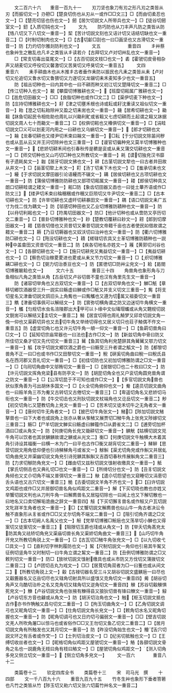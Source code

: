 <!-- { "loadSidebar": true } -->
　　文二百六十六　　重音一百九十一
　　刃刀坚也象刀有刃之形凡刃之类皆从刃【而振切文一】刅刱□【楚良切伤也从刃从一或作□□文三】□【而由切柔忍也文一】□【楚亮切惩也伤也文一】劒【居欠切説文人所带兵也文一】□【徒谷切劒室文一】釰【入质切钝也文一】
　　文九
　　防巧防也从刀丰声凡防之类皆从防【恪八切又下八切文一重音一】栔【苦计切説文刻也又诘计切又诘结切缺也文一重音二】□【时制切制肉也文一】□【古切齘□刮也一曰□画坚也又古滑切文一重音一】防【力灼切尔雅剡防利也文一】
　　文五　　　　　　重音四
　　丯艸蔡也象艸生之散乱也凡丯之类皆从丯读若介【古拜切又卢对切艸乱也文一重音一】
　　□【常支切毒出虿尾文一】□【古百切説文枝□也文一】砉【霍虢切皮骨相杂声又胡麦切又呼役切又馨激切又苦狊切又呼狊切文一重音五】
　　文四　　　　　　重音六
　　耒手耕曲木也从木推丯古者垂作耒防以振民也凡耒之类皆从耒【卢对切又伦追切又鲁水切又鲁猥切又力遂切又龙辍切耒禾麦知多少也文一重音五】
　　防【祖丛切种也一曰内其中也一曰不耕而种又初江切又楚降切文一重音二】□【传江切种入也文一】耚【攀糜切博雅耕也文一】【班糜切耜属广雅耕也文一】□【邕危切田器文一】□□【良脂切种也或作□文二】□【渠伊切麦下种也文一】防【庄持切博雅耕也文一】耔【津之切壅禾根也诗或耘或耔沈重读又祖似切文一重音一】耛【澄之切耘耛除艸又盈之切耒耑也文一重音一】耭【居希切耕也文一】耡耝【牀鱼切起民令相佐助也周礼以兴耡利甿或省耝又七虑切耕而土起谓之耝又牀据切説文周人七十而耡文一重音二】□【权俱切耜也又椿俱切文一重音一】□【涓畦切説文□义可以划麦河内用之一曰耕也又乌蜗切文一重音一】【郎才切耕也文一】耣【龙春切耕也又缕尹切禾束曰耣文一重音一】□耘【于分切説文除苖间秽也或从芸从云又并王问切除艸也文三重音一】□【谩官切徧种皃又莫半切博雅种也文一重音一】【悲娇切耕禾间也引春秋传是穮是衮或从耒又蒲交切耕也文一重音一】□【师交切种也又山巧切□种也又所教切文一重音一】耗【谟切独皃汉书靡有孑遗耗矣文一】耞【居牙切説文拂也文一】耕【古茎切説文犂也一曰古者井田故从井文一】□【甾茎切犂上木文一】耓【汤丁切耒下木也文一】□【蚩承切耒也文一】耰【于求切説文摩田器引论语耰而不辍文一】耩【居侯切耕也又古项切耕也文一重音一】防【蒲侯切博雅防防耕也又部项切耜属文一重音一】耧【郎侯切种具又朗口切耕畦谓之耧文一重音一】耜□防【象齿切田器又臿也一曰徙土輂齐语或作□防文三】【缕尹切禾束曰稐稛稛或作稛又巨陨切又牛尹切文一重音二】□【古本切耕也文一】防【许旱切耕也又虚旰切耕暴田文一重音一】耦【语口切説文耒广五寸为伐二伐为耦文一】防【邬感切种田也又乙业切博雅防耫种也文一重音一】防【以冄切利耜也文一】□【符禺切田器文一】防□【他计切种也或从啻防又亭历切文二重音一】□【普卦切博雅种也文一】耖【楚教切覆耕曰耖文一】耢【郎到切摩田器文一】耤【慈夜切借也又资昔切又秦昔切説文帝耤千亩也古者使民如借故谓之耤文一重音二】耨【乃豆切耨器也又奴沃切曰治艸也文一重音一】防【衢六切博雅防□耕也文一】□【陁没切耕也文一】耫【槎辖切农具又士革切博雅防耫种也一説种中盖畬田又资昔切文一重音二】防【疾各切地名亦姓文一】耯【黄郭切刈谷也文一】□【各頟切耕也文一】□【施只切耕皃又夷益切文一重音一】□【夷益切耕也文一】□【察色切治稼畟畟进也畟或从耒又节力切文一重音一】□【织切博雅耩□耕也文一】□【弼力切治黍豆也文一】防【匿徳切□防艸尘皃文一】耠【曷閤切博雅耚耠也文一】
　　文六十五　　　　重音三十四
　　角兽角也象形角与刀鱼相似凡角之类皆从角【古岳切又卢谷切兽不童也汉有角里先生文一重音一】
　　防【诸容切举角也又古双切文一重音一】□【古双切举角也文一】觯□觗【章移切郷饮酒器受三升一説实曰觞虚曰觯或作□觗又并支义切文三重音一】觜【将支切星名又津垂切説文鸱旧头上角觜也一曰觜觿也又遵为切属又祖委切文一重音三】觹【津垂切事佩可以解结文一】防【賔弥切横角谓之防又边迷切牛角横文一重音一】觿【匀规切水虫名涪陵郡出大甲可以卜缘中文似瑇瑁蠵或从角又翾规切説文鋭耑可以解结又圭切文一重音二】觭【居宜切得也周礼觭梦又邱竒切説文角一俛一仰也又渠羁切异也又去切牛角又举绮切得也又居义切只也荘子觭偶不仵文一重音五】防【虚宜切角匕也又许元切牛角一頫一仰文一重音一】□【鱼羁切兽角曰□文一】□【延知切宗庙常器也一曰法也古作□文一】防【新兹切角中骨曰防又所佳切又桑才切又先代切文一重音三】觺【鱼其切角利皃楚辞其角觺觺又鄂力切文一重音一】觚【攻乎切説文郷饮酒之爵也一曰觞受三升者谓之觚文一】防【都黎切兽角不正一曰□也或书作□又田黎切文一重音一】觬【硏奚切角曲曰觬一曰觬氏县名在西河郡又吾礼切文一重音一】□【初佳切防也又初加切博雅防谓之□文一重音一】□【乌囘切角曲中又邬贿切文一重音一】□【居银切□也二十枚曰□文一】防【许元切説文挥角皃梁县有防亭文一】防【胡昆切角全也又户衮切角圆皃兽角谓之防文一重音一】□【公浑切昆于不可知也或作□文一】【多官切説文角兽也状似豕角善为弓出胡休多国文一】□【火全切角俯仰也文一】觠【逵员切説文曲角也一曰羷羊角三帀为觠又古转切又古倦切文一重音三】□【卑遥切角名又悲娇切马衔也文一重音一】防【牛交切击也又刑狄切説文杖端角也又讫岳切文一重音二】觘【初交切角匕又楚教切角上皃文一重音一】□【苦禾切又徒禾切牛之无角者文一重音一】□【唐何切牛无角者文一】□【披巴切牛角张文一】觰□【陟加切説文觰拏兽也一曰下大者也或説角上张亦从奢从奓觰又展贾切□觰牛角上张皃又陟嫁切文三重音二】觞□【尸羊切説文觯实曰觞虚曰觯籀作□从爵省文二】□【逋旁切加杯酒曰□或从角文一】防【何庚切角长皃又锄耕切文一重音一】觵觥【姑横切説文兕牛角可以饮者也其状觵觵故谓之觵或从光文二】衡□【何庚切説文牛触横大木着其角引诗设其福衡一曰横一木为门一曰平也古作□衡又胡肓切文二重音一】觲觪【思营切説文用角低仰便也引诗觲觲角弓或省文一】觩觓【渠尤切角皃或作觓又并居虬切角曲皃又并渠幽切说文角皃引诗兕觵其觓觓又吉酉切春秋传展觓角文二重音三】防【力求切觩防角皃文一】□【雌由切又兹秋切説文隿射收缴具文一重音一】觝【掌氏切侧击也又典礼切□也文一重音一】□【所绮切分也文一】防【丑豸切説文角倾也又丈尒切角不端又普弭切文一重音二】觖【遣尒切怨望也又窥睡切又涓恵切舌头语也又古穴切文一重音三】觤【古委切説文羊角不齐也文一】□【臼许切説文鸡距也或作□又并居御切兽名角似鸡距文二重音一】解【下买切晓也教也亦姓又举蟹切説文判也从刀判牛角一曰解廌兽名又居隘切除也一曰闻上也又下解切散也一曰地名又口卖切解垢诡曲之辞文一重音四】觟【下买切獬豸兽名或作觟又户瓦切説文牝牂羊生角者也文一重音一】□【丈蟹切説文解廌兽也似山牛一角古者决讼令触不直象形从豸省或作□□又丈尔切角不端文二重音一】□【阻引切角齐谓之□文一】□【古本切阙人名禹父也文一】觛【党旱切博雅□觛巵也又荡旱切小觯也又得案切又徒案切文一重音三】【阻限切玉爵也琖或从角文一】防【举夭切角髙皃太防其角又祛矫切角皃又渠庙切兽长角又渠娇切角曲文一重音三】【山巧切牛角开皃又所教切角锐上文一重音一】□【古瓦切□觰牛角张皃文一】□【以九切收弋□具文一】□【直利切字林刺履防也文一】觢【尺制切説文一角仰也引易其牛觢又征例切竖角牛又时制切一曰牛角立谓之觢文一重音二】防【丑例切博雅防谓之□又敕列切文一重音一】防□【放吠切説文隿射缴具也或从市防又方伐切又蒲拨切文二重音二】□【卢团切击丸为戏文一】□□【居萈切角双者为□一曰篗也或从间文二】【所教切角锐上文一】觳【古禄切器名受三斗又胡谷切説文盛觵巵一曰尽也又觳簏器名又讫岳切尽也又辖角切射具所以盛隿又克角切文一重音四】觷【胡谷切角声又乌酷切治朴之名又克角切又辖角切又逆角切文一重音四】觫【苏谷切觳觫惧死皃文一】觻【卢谷切説文角也张掖有觻得县又狼狄切兽有锋曰觻文一重音一】觮【卢谷切东方音也龣或从角文一】防【胡沃切治角也文一】触【枢玉切説文抵也古作亦书作觕触又昌句切文二重音一】□【拘玉切曲角文一】□【乙角切説文调弓也又昵角切文一重音一】□【仕角切説文角长皃文一】□【敕角切水名又昵角切握也文一重音一】防【昵角切调弓也又日灼切弓偏弱文一重音一】□□【壁吉切説文羌人所吹角屠□以惊马也或省俗作□□又王勿切又鱼乙切文二重音二】□【居月切説文角有所触发也又其月切文一重音一】防【昨没切角始生也文一】觼【舌穴切説文环之有舌者或作文一】□【士列切治皮文一】□【纪劣切抵触也文一】□【王缚切收丝者也文一】□【昵格切角似鸡距又屋虢切文一重音一】觡【各頟切説文骨角之名也一説鹿角无枝曰角有枝曰觡文一】□【屋虢切角似鸡距文一】【测入切角多皃又侧立切文一重音一】【侧立切角多皃文一】
　　文一百六　　　　重音八十二

　　类篇卷十二
　　钦定四库全书
　　类篇卷十三
　　宋　司马光　撰
　　十四部
　　文一千八百九十六
　　重音九百九十五
　　竹冬生艸也象形下垂者箁箬也凡竹之类皆从竹【陟玉切又勑六切又张六切萹竹艸名文一重音二】
